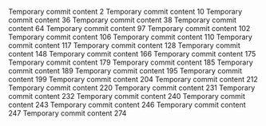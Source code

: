 Temporary commit content 2
Temporary commit content 10
Temporary commit content 36
Temporary commit content 38
Temporary commit content 64
Temporary commit content 97
Temporary commit content 102
Temporary commit content 106
Temporary commit content 110
Temporary commit content 117
Temporary commit content 128
Temporary commit content 148
Temporary commit content 166
Temporary commit content 175
Temporary commit content 179
Temporary commit content 185
Temporary commit content 189
Temporary commit content 195
Temporary commit content 199
Temporary commit content 204
Temporary commit content 212
Temporary commit content 220
Temporary commit content 231
Temporary commit content 232
Temporary commit content 240
Temporary commit content 243
Temporary commit content 246
Temporary commit content 247
Temporary commit content 274
